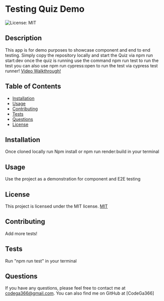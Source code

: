 
# Testing Quiz Demo
![License: MIT](https://img.shields.io/badge/License-MIT-yellow.svg)

## Description
This app is for demo purposes to showcase component and end to end testing. Simply copy the repository locally and start the Quiz via npm run start:dev once the quiz is running use the command npm run test to run the test you can also use npm run cypress:open to run the test via cypress test runner! [Video Walkthrough!](https://drive.google.com/file/d/1XhuKCE7tgH5lG_zoDe83ZfvsMd9pF8eu/view)

## Table of Contents
- [Installation](#installation)
- [Usage](#usage)
- [Contributing](#contributing)
- [Tests](#tests)
- [Questions](#questions)
- [License](#license)

## Installation
Once cloned locally run Npm install or npm run render:build in your terminal 

## Usage
Use the project as a demonstration for component and E2E testing

## License
This project is licensed under the MIT license.
[MIT](https://opensource.org/licenses/MIT)

## Contributing
Add more tests! 

## Tests
Run "npm run test" in your terminal 

## Questions
If you have any questions, please feel free to contact me at codega366@gmail.com. You can also find me on GitHub at [CodeGa366]
